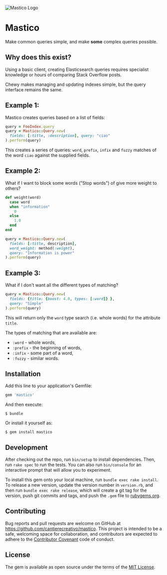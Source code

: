 ![Mastico Logo](https://raw.github.com/cantierecreativo/mastico/master/mastico.gif)

# Mastico

Make common queries simple, and make **some** complex queries possible.

## Why does this exist?

Using a basic client, creating Elasticsearch queries requires specialist
knowledge or hours of comparing Stack Overflow posts.

Chewy makes managing and updating indexes simple, but the query interface
remains the same.

## Example 1:

Mastico creates queries based on a list of fields:

```ruby
query = FooIndex.query
query = Mastico::Query.new(
  fields: [:title, :description], query: "ciao"
).perform(query)
```

This creates a series of queries: `word`, `prefix`, `infix` and `fuzzy` matches
of the word `ciao` against the supplied fields.

## Example 2:

What if I want to block some words ("Stop words") of give more weight to others?

```ruby
def weight(word)
  case word
  when "information"
    0
  else
    1.0
  end
end

query = Mastico::Query.new(
  fields: [:title, description],
  word_weight: method(:weight),
  query: "Information is power"
).perform(query)
```

## Example 3:

What if I don't want all the different types of matching?

```ruby
query = Mastico::Query.new(
  fields: {title: {boost: 4.0, types: [:word]} },
  query: "Simple"
).perform(query)
```

This will return only the `word` type search (i.e. whole words) for the
attribute `title`.

The types of matching that are available are:

* `:word` - whole words,
* `:prefix` - the beginning of words,
* `:infix` - some part of a word,
* `:fuzzy` - similar words.

## Installation

Add this line to your application's Gemfile:

```ruby
gem 'mastico'
```

And then execute:

    $ bundle

Or install it yourself as:

    $ gem install mastico

## Development

After checking out the repo, run `bin/setup` to install dependencies.
Then, run `rake spec` to run the tests. You can also run `bin/console` for an
interactive prompt that will allow you to experiment.

To install this gem onto your local machine, run `bundle exec rake install`.
To release a new version, update the version number in `version.rb`, and then
run `bundle exec rake release`, which will create a git tag for the version,
push git commits and tags, and push the `.gem` file to [rubygems.org](https://rubygems.org).

## Contributing

Bug reports and pull requests are welcome on GitHub at
https://github.com/cantierecreativo/mastico. This project is intended to be a
safe, welcoming space for collaboration, and contributors are expected to adhere
to the [Contributor Covenant](http://contributor-covenant.org) code of conduct.

## License

The gem is available as open source under the terms of the [MIT License](http://opensource.org/licenses/MIT).
